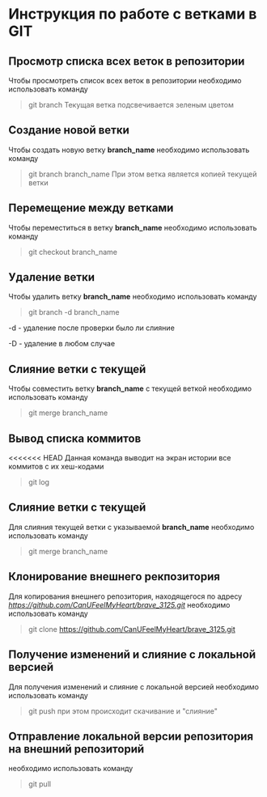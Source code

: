 # Инструкция по работе с ветками в GIT
## Просмотр списка всех веток в репозитории
Чтобы просмотреть список всех веток в репозитории необходимо использовать команду
> git branch
Текущая ветка подсвечивается зеленым цветом

## Создание новой ветки
Чтобы создать новую ветку **branch_name** необходимо использовать команду
> git branch branch_name
При этом ветка является копией текущей ветки

## Перемещение между ветками

Чтобы переместиться в ветку **branch_name** необходимо использовать команду
> git checkout branch_name

## Удаление ветки
Чтобы удалить ветку **branch_name** необходимо использовать команду
> git branch -d branch_name

-d - удаление после проверки было ли слияние

-D - удаление в любом случае

## Слияние ветки с текущей
Чтобы совместить ветку **branch_name**  с текущей веткой необходимо использовать команду
> git merge branch_name

## Вывод списка коммитов
<<<<<<< HEAD
Данная команда выводит на экран истории все коммитов с их хеш-кодами
> git log

## Слияние ветки с текущей
Для слияния текущей ветки с указываемой **branch_name** необходимо использовать команду 
> git merge branch_name

## Клонирование внешнего рекпозитория
Для копирования внешнего репозитория, находящегося по адресу *https://github.com/CanUFeelMyHeart/brave_3125.git* необходимо использовать команду 
> git clone https://github.com/CanUFeelMyHeart/brave_3125.git

## Получение изменений и слияние с локальной версией
Для получения изменений и слияние с локальной версией
необходимо использовать команду
> git push
при этом происходит скачивание и "слияние"

## Отправление локальной версии репозитория на внешний репозиторий
необходимо использовать команду
> git pull

